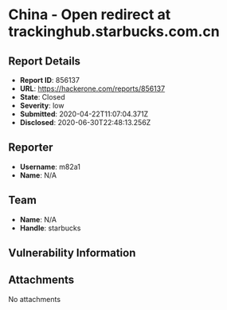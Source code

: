 # China - Open redirect at trackinghub.starbucks.com.cn

## Report Details
- **Report ID**: 856137
- **URL**: https://hackerone.com/reports/856137
- **State**: Closed
- **Severity**: low
- **Submitted**: 2020-04-22T11:07:04.371Z
- **Disclosed**: 2020-06-30T22:48:13.256Z

## Reporter
- **Username**: m82a1
- **Name**: N/A

## Team
- **Name**: N/A
- **Handle**: starbucks

## Vulnerability Information


## Attachments
No attachments
